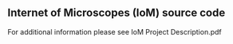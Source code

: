 Internet of Microscopes (IoM) source code
------------------------------------------
For additional information please see IoM Project Description.pdf
